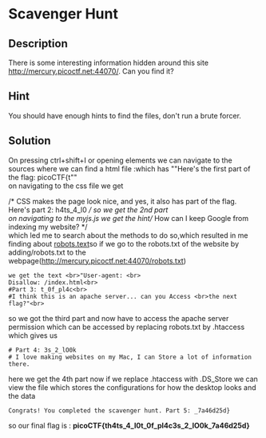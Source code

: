 # Scavenger Hunt
## Description
There is some interesting information hidden around this site http://mercury.picoctf.net:44070/. Can you find it?
## Hint
You should have enough hints to find the files, don't run a brute forcer.
## Solution
On pressing ctrl+shift+I or opening elements we can navigate to the sources where we can find a html file :which has ""Here's the first part of the flag: picoCTF{t""
<br> on navigating to the css file we get

/* CSS makes the page look nice, and yes, it also has part of the flag. Here's part 2: h4ts_4_l0 */
so we get the 2nd part
<br>on navigating to the myjs.js we get the hint/* How can I keep Google from indexing my website? */
<br>which led me to search about the methods to do so,which resulted in me finding about [robots.text](https://developers.google.com/search/docs/crawling-indexing/robots/intro)so if we 
go to the robots.txt of the website by adding/robots.txt to the webpage(http://mercury.picoctf.net:44070/robots.txt) 
```
we get the text <br>"User-agent: <br>
Disallow: /index.html<br>
#Part 3: t_0f_pl4c<br>
#I think this is an apache server... can you Access <br>the next flag?"<br>
```
so we got the third part and now have to access the apache server permission which can be accessed by replacing robots.txt by .htaccess 
which gives us
```
# Part 4: 3s_2_lO0k
# I love making websites on my Mac, I can Store a lot of information there.
```
here we get the 4th part
now if we replace .htaccess with .DS_Store we can view the file which stores  the configurations for how the desktop looks  and the data
```
Congrats! You completed the scavenger hunt. Part 5: _7a46d25d}
```
so our final flag is : <b>picoCTF{th4ts_4_l0t_0f_pl4c3s_2_lO0k_7a46d25d}   </b>